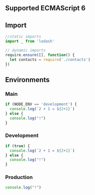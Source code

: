 ## Supported ECMAScript 6

## Import

```js
//static imports
import _ from 'lodash'

// dynamic imports
require.ensure([], function() {
  let contacts = require('./contacts')
})
```

## Environments

### Main

```js
if (NODE_ENV == 'development') {
  console.log(`2 + 1 = ${2+1}`)
} else {
  console.log("!")
}
```

### Development

```js
if (true) {
  console.log(`2 + 1 = ${2+1}`)
} else {
  console.log("!")
}
```

### Production

```js
console.log("!")
```

